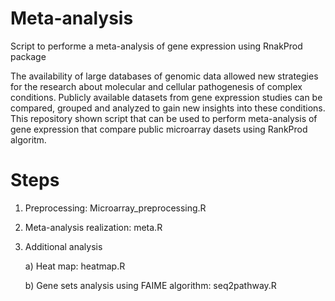 # Meta-analysis
Script to performe a meta-analysis of gene expression using RnakProd package


The availability of large databases of genomic data allowed new strategies for the research about molecular and cellular pathogenesis of complex conditions. Publicly available datasets from gene expression studies can be compared, grouped and analyzed to gain new insights into these conditions. This repository shown script that can be used to perform meta-analysis of gene expression that compare public microarray dasets using RankProd algoritm. 


# Steps

1) Preprocessing: Microarray_preprocessing.R

2) Meta-analysis realization: meta.R

3) Additional analysis

      a) Heat map: heatmap.R

      b) Gene sets analysis using FAIME algorithm: seq2pathway.R
